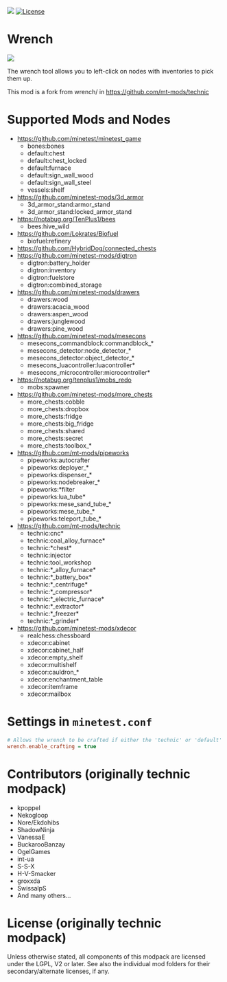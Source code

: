 ![](https://github.com/mt-mods/wrench/workflows/luacheck/badge.svg)
[![License](https://img.shields.io/badge/license-LGPLv2.0%2B-purple.svg)](https://www.gnu.org/licenses/old-licenses/lgpl-2.0.en.html)

<!--
[![ContentDB](https://content.minetest.net/packages/mt-mods/wrench/shields/downloads/)](https://content.minetest.net/packages/mt-mods/wrench/)
-->

# Wrench

<img src="textures/technic_wrench.png"/>

The wrench tool allows you to left-click on nodes with inventories to pick them up.

This mod is a fork from wrench/ in https://github.com/mt-mods/technic

# Supported Mods and Nodes

* https://github.com/minetest/minetest_game
  - bones:bones
  - default:chest
  - default:chest_locked
  - default:furnace
  - default:sign_wall_wood
  - default:sign_wall_steel
  - vessels:shelf
* https://github.com/minetest-mods/3d_armor
  - 3d_armor_stand:armor_stand
  - 3d_armor_stand:locked_armor_stand
* https://notabug.org/TenPlus1/bees
  - bees:hive_wild
* https://github.com/Lokrates/Biofuel
  - biofuel:refinery
* https://github.com/HybridDog/connected_chests
* https://github.com/minetest-mods/digtron
  - digtron:battery_holder
  - digtron:inventory
  - digtron:fuelstore
  - digtron:combined_storage
* https://github.com/minetest-mods/drawers
  - drawers:wood
  - drawers:acacia_wood
  - drawers:aspen_wood
  - drawers:junglewood
  - drawers:pine_wood
* https://github.com/minetest-mods/mesecons
  - mesecons_commandblock:commandblock_\*
  - mesecons_detector:node_detector_\*
  - mesecons_detector:object_detector_\*
  - mesecons_luacontroller:luacontroller\*
  - mesecons_microcontroller:microcontroller\*
* https://notabug.org/tenplus1/mobs_redo
  - mobs:spawner
* https://github.com/minetest-mods/more_chests
  - more_chests:cobble
  - more_chests:dropbox
  - more_chests:fridge
  - more_chests:big_fridge
  - more_chests:shared
  - more_chests:secret
  - more_chests:toolbox_\*
* https://github.com/mt-mods/pipeworks
  - pipeworks:autocrafter
  - pipeworks:deployer_\*
  - pipeworks:dispenser_\*
  - pipeworks:nodebreaker_\*
  - pipeworks:\*filter
  - pipeworks:lua_tube*
  - pipeworks:mese_sand_tube_\*
  - pipeworks:mese_tube_\*
  - pipeworks:teleport_tube_\*
* https://github.com/mt-mods/technic
  - technic:cnc\*
  - technic:coal_alloy_furnace\*
  - technic:\*chest\*
  - technic:injector
  - technic:tool_workshop
  - technic:\*_alloy_furnace\*
  - technic:\*_battery_box\*
  - technic:\*_centrifuge\*
  - technic:\*_compressor\*
  - technic:\*_electric_furnace\*
  - technic:\*_extractor\*
  - technic:\*_freezer\*
  - technic:\*_grinder\*
* https://github.com/minetest-mods/xdecor
  - realchess:chessboard
  - xdecor:cabinet
  - xdecor:cabinet_half
  - xdecor:empty_shelf
  - xdecor:multishelf
  - xdecor:cauldron_\*
  - xdecor:enchantment_table
  - xdecor:itemframe
  - xdecor:mailbox

# Settings in `minetest.conf`
```ini
# Allows the wrench to be crafted if either the 'technic' or 'default' mod is installed.
wrench.enable_crafting = true
```

# Contributors (originally technic modpack)

* kpoppel
* Nekogloop
* Nore/Ekdohibs
* ShadowNinja
* VanessaE
* BuckarooBanzay
* OgelGames
* int-ua
* S-S-X
* H-V-Smacker
* groxxda
* SwissalpS
* And many others...

# License (originally technic modpack)

Unless otherwise stated, all components of this modpack are licensed under the
LGPL, V2 or later.  See also the individual mod folders for their
secondary/alternate licenses, if any.
